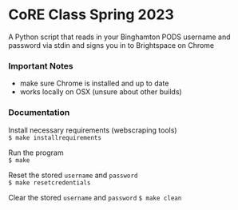 # CoRE Class Spring 2023
A Python script that reads in your Binghamton PODS username and password via stdin and signs you in to Brightspace on Chrome

### Important Notes
- make sure Chrome is installed and up to date
- works locally on OSX (unsure about other builds)

### Documentation
Install necessary requirements (webscraping tools)  
```$ make installrequirements```

Run the program  
```$ make```

Reset the stored `username` and `password`  
```$ make resetcredentials```

Clear the stored `username` and `password`
```$ make clean```